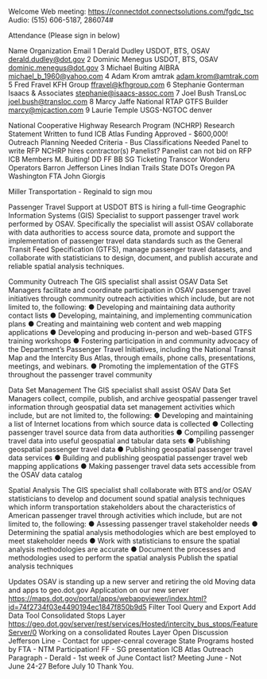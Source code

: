 
Welcome 
	Web meeting: https://connectdot.connectsolutions.com/fgdc_tsc
Audio: (515) 606-5187, 286074#

Attendance (Please sign in below)


Name
Organization
Email
1
Derald Dudley
USDOT, BTS, OSAV
derald.dudley@dot.gov
2
Dominic Menegus
USDOT, BTS, OSAV
dominic.menegus@dot.gov 
3
Michael Buiting
AIBRA
michael_b_1960@yahoo.com
4
Adam Krom
amtrak
adam.krom@amtrak.com
5
Fred Fravel
KFH Group
ffravel@kfhgroup.com
6
Stephanie Gonterman
Isaacs & Associates
stephanie@isaacs-assoc.com 
7
Joel Bush
TransLoc
joel.bush@transloc.com
8
Marcy Jaffe
National RTAP GTFS Builder
marcy@mjcaction.com
9  Laurie Temple  USGS-NGTOC denver

National Cooperative Highway Research Program (NCHRP)
Research Statement Written to fund ICB Atlas
Funding Approved - $600,000!
Outreach Planning Needed
Criteria - Bus Classifications Needed
Panel to write RFP
NCHRP hires contractor(s)
Panelist?
Panelist can not bid on RFP
ICB Members
M. Buiting!
DD
FF
BB
SG
Ticketing
Transcor
Wonderu
Operators
Barron
Jefferson Lines
Indian Trails
State DOTs
Oregon
PA
Washington
FTA
John Giorgis


Miller Transportation - Reginald to sign mou

Passenger Travel Support at USDOT
BTS is hiring a full-time Geographic Information Systems (GIS) Specialist to support passenger travel work performed by OSAV.  Specifically the specialist will assist OSAV collaborate with data authorities to access source data, promote and support the implementation of passenger travel data standards such as the General Transit Feed Specification (GTFS),  manage passenger travel datasets, and collaborate with statisticians to design, document, and publish accurate and reliable spatial analysis techniques.

Community Outreach
The GIS specialist shall assist OSAV Data Set Managers facilitate and coordinate participation in OSAV passenger travel initiatives through community outreach activities which include, but are not limited to, the following:
●  Developing and maintaining data authority contact lists
●  Developing, maintaining, and implementing communication plans
●  Creating and maintaining web content and web mapping applications
●  Developing and producing in-person and web-based GTFS training workshops
●  Fostering participation in and community advocacy of the Department’s Passenger Travel Initiatives, including the National Transit Map and the Intercity Bus Atlas, through emails, phone calls, presentations, meetings, and webinars.
●  Promoting the implementation of the GTFS throughout the passenger travel community
 
Data Set Management
The GIS specialist shall assist OSAV Data Set Managers collect, compile, publish, and archive geospatial passenger travel information through geospatial data set management activities which include, but are not limited to, the following:
●  Developing and maintaining a list of Internet locations from which source data is collected
●  Collecting passenger travel source data from data authorities
●  Compiling passenger travel data into useful geospatial and tabular data sets
●  Publishing geospatial passenger travel data
●  Publishing geospatial passenger travel data services
●  Building and publishing geospatial passenger travel web mapping applications
●  Making passenger travel data sets accessible from the OSAV data catalog
 
Spatial Analysis
The GIS specialist shall collaborate with BTS and/or OSAV statisticians to develop and document sound spatial analysis techniques which inform transportation stakeholders about the characteristics of American passenger travel through activities which include, but are not limited to, the following:
●  Assessing passenger travel stakeholder needs
●  Determining the spatial analysis methodologies which are best employed to meet stakeholder needs
●  Work with statisticians to ensure the spatial analysis methodologies are accurate
●  Document the processes and methodologies used to perform the spatial analysis
Publish the spatial analysis techniques

Updates
OSAV is standing up a new server and retiring the old
Moving data and apps to geo.dot.gov
Application on our new server
https://maps.dot.gov/portal/apps/webappviewer/index.html?id=74f2734f03e4490194ec1847f850b9d5
Filter Tool
Query and Export
Add Data Tool
Consolidated Stops Layer
https://geo.dot.gov/server/rest/services/Hosted/intercity_bus_stops/FeatureServer/0
Working on a consolidated Routes Layer
Open Discussion
Jefferson Line - Contact for upper-cenral coverage
State Programs hosted by FTA - NTM Participation!
FF - SG presentation
ICB Atlas Outreach
Paragraph - Derald - 1st week of June
Contact list?
Meeting June - 
Not June 24-27
Before July 10
Thank You.

